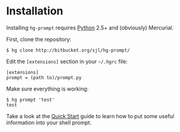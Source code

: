 Installation
============

Installing `hg-prompt` requires [Python][] 2.5+ and (obviously) Mercurial.

[Python]: http://python.org/

First, clone the repository:

    $ hg clone http://bitbucket.org/sjl/hg-prompt/

Edit the `[extensions]` section in your `~/.hgrc` file:

    [extensions]
    prompt = (path to)/prompt.py

Make sure everything is working:

    $ hg prompt 'test'
    test

Take a look at the [Quick Start][] guide to learn how to put some useful
information into your shell prompt.

[Quick Start]: ../quickstart/
